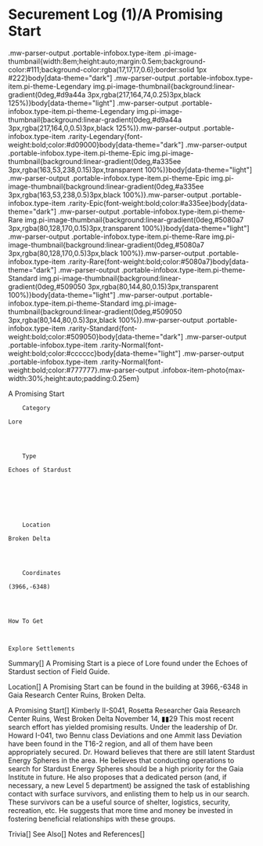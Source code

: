 # Securement Log (1)/A Promising Start

.mw-parser-output .portable-infobox.type-item .pi-image-thumbnail{width:8em;height:auto;margin:0.5em;background-color:#111;background-color:rgba(17,17,17,0.6);border:solid 1px #222}body[data-theme="dark"] .mw-parser-output .portable-infobox.type-item.pi-theme-Legendary img.pi-image-thumbnail{background:linear-gradient(0deg,#d9a44a 3px,rgba(217,164,74,0.25)3px,black 125%)}body[data-theme="light"] .mw-parser-output .portable-infobox.type-item.pi-theme-Legendary img.pi-image-thumbnail{background:linear-gradient(0deg,#d9a44a 3px,rgba(217,164,0,0.5)3px,black 125%)}.mw-parser-output .portable-infobox.type-item .rarity-Legendary{font-weight:bold;color:#d09000}body[data-theme="dark"] .mw-parser-output .portable-infobox.type-item.pi-theme-Epic img.pi-image-thumbnail{background:linear-gradient(0deg,#a335ee 3px,rgba(163,53,238,0.15)3px,transparent 100%)}body[data-theme="light"] .mw-parser-output .portable-infobox.type-item.pi-theme-Epic img.pi-image-thumbnail{background:linear-gradient(0deg,#a335ee 3px,rgba(163,53,238,0.5)3px,black 100%)}.mw-parser-output .portable-infobox.type-item .rarity-Epic{font-weight:bold;color:#a335ee}body[data-theme="dark"] .mw-parser-output .portable-infobox.type-item.pi-theme-Rare img.pi-image-thumbnail{background:linear-gradient(0deg,#5080a7 3px,rgba(80,128,170,0.15)3px,transparent 100%)}body[data-theme="light"] .mw-parser-output .portable-infobox.type-item.pi-theme-Rare img.pi-image-thumbnail{background:linear-gradient(0deg,#5080a7 3px,rgba(80,128,170,0.5)3px,black 100%)}.mw-parser-output .portable-infobox.type-item .rarity-Rare{font-weight:bold;color:#5080a7}body[data-theme="dark"] .mw-parser-output .portable-infobox.type-item.pi-theme-Standard img.pi-image-thumbnail{background:linear-gradient(0deg,#509050 3px,rgba(80,144,80,0.15)3px,transparent 100%)}body[data-theme="light"] .mw-parser-output .portable-infobox.type-item.pi-theme-Standard img.pi-image-thumbnail{background:linear-gradient(0deg,#509050 3px,rgba(80,144,80,0.5)3px,black 100%)}.mw-parser-output .portable-infobox.type-item .rarity-Standard{font-weight:bold;color:#509050}body[data-theme="dark"] .mw-parser-output .portable-infobox.type-item .rarity-Normal{font-weight:bold;color:#cccccc}body[data-theme="light"] .mw-parser-output .portable-infobox.type-item .rarity-Normal{font-weight:bold;color:#777777}.mw-parser-output .infobox-item-photo{max-width:30%;height:auto;padding:0.25em}

A Promising Start

	

	
		Category
	
	Lore



	
		Type
	
	Echoes of Stardust




	

	
		Location
	
	Broken Delta



	
		Coordinates
	
	(3966,-6348)




	How To Get


	
	Explore Settlements






Summary[]
A Promising Start is a piece of Lore found under the Echoes of Stardust section of Field Guide.

Location[]
A Promising Start can be found in the building at 3966,-6348 in Gaia Research Center Ruins, Broken Delta.

A Promising Start[]
Kimberly II-S041, Rosetta Researcher
Gaia Research Center Ruins, West Broken Delta
November 14, ▮▮29
This most recent search effort has yielded promising results. Under the leadership of Dr. Howard I-041, two Bennu class Deviations and one Ammit lass Deviation have been found in the T16-2 region, and all of them have been appropriately secured. Dr. Howard believes that there are still latent Stardust Energy  Spheres in the area. He believes that conducting operations to search for Stardust Energy Spheres should be a high priority for the Gaia Institute in future.
He also proposes that a dedicated person (and, if necessary, a new Level 5 department) be assigned the task of establishing contact with surface survivors, and enlisting them to help us in our search. These survivors can be a useful source of shelter, logistics, security, recreation, etc. He suggests that more time and money be invested in fostering beneficial relationships with these groups.

Trivia[]
See Also[]
Notes and References[]
